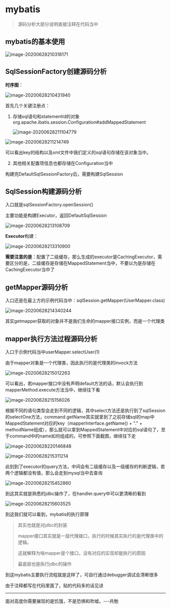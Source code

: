 # mybatis

> 源码分析大部分说明直接注释在代码当中

## mybatis的基本使用

![image-20200628210318171](https://gitee.com/lwj156/picture/raw/master/image/mybatis/image-20200628210318171.png)

## SqlSessionFactory创建源码分析

**时序图**：

![image-20200628210431940](https://gitee.com/lwj156/picture/raw/master/image/mybatis/image-20200628210431940.png)

首先几个关键注册点：

1. 存储sql语句和statementId的对象org.apache.ibatis.session.Configuration#addMappedStatement

   ![image-20200628211104779](https://gitee.com/lwj156/picture/raw/master/image/mybatis/image-20200628211104779.png)

![image-20200628211214749](https://gitee.com/lwj156/picture/raw/master/image/mybatis/image-20200628211214749.png)

可以看出key的结构以及xml文件中我们定义的sql语句存储在该对象当中。

2. 其他相关配置项信息也都存储在Configuration当中



构建完DefaultSqlSessionFactory后，需要构建SqlSession

## SqlSession构建源码分析

入口就是sqlSessionFactory.openSession()

主要功能是构建Executor，返回DefaultSqlSession

![image-20200628213108709](https://gitee.com/lwj156/picture/raw/master/image/mybatis/image-20200628213108709.png)

**Executor**构建：

![image-20200628213310900](https://gitee.com/lwj156/picture/raw/master/image/mybatis/image-20200628213310900.png)

**需要注意的是**：配置了二级缓存，那么生成的executor是CachingExecutor，需要区分的是，二级缓存是存储在MappedStatement当中，不要以为是存储在CachingExecutor当中了

## getMapper源码分析

入口还是在最上方的示例代码当中：sqlSession.getMapper(UserMapper.class)

![image-20200628214340244](https://gitee.com/lwj156/picture/raw/master/image/mybatis/image-20200628214340244.png)



其实getmapper获取的对象并不是我们生命的mapper接口实例，而是一个代理类

## mapper执行方法过程源码分析

入口于示例代码当中userMapper.selectUser(1)

由于mapper对象是一个代理类，因此执行的是代理类的invock方法

![image-20200628215012263](https://gitee.com/lwj156/picture/raw/master/image/mybatis/image-20200628215012263.png)

可以看出，若mapper接口中没有声明default方法的话，默认会执行到mapperMethod.execute方法当中，继续往下看

![image-20200628215156026](https://gitee.com/lwj156/picture/raw/master/image/mybatis/image-20200628215156026.png)

根据不同的语句类型会走到不同的逻辑，其中select方法还是执行到了sqlSession的selectOne方法，command.getName其实就拿到了之前存储sql的map中MappedStatement对应的key（mapperInterface.getName() + "." + methodName组成），那么就可以拿到MappedStatement中对应的sql语句了，至于command中的name如何组成的，可参照下面截图，继续往下走

![image-20200628220146848](https://gitee.com/lwj156/picture/raw/master/image/mybatis/image-20200628220146848.png)

![image-20200628215311214](https://gitee.com/lwj156/picture/raw/master/image/mybatis/image-20200628215311214.png)

此刻到了executor的query方法，中间会有二级缓存以及一级缓存的判断逻辑，若两个逻辑都没有值，那么会走到mysql当中去查询

![image-20200628215452860](https://gitee.com/lwj156/picture/raw/master/image/mybatis/image-20200628215452860.png)

到这其实就是熟悉的jdbc操作了，在handler.query中可以更清晰的看到

![image-20200628215603525](https://gitee.com/lwj156/picture/raw/master/image/mybatis/image-20200628215603525.png)

到这我们就可以看到，mybatis的执行原理

> 其实也就是对jdbc的封装
>
> mapper接口其实就是一层代理接口，执行的时候其实执行的是代理类中的逻辑。
>
> 这就解释为啥mapper是个接口，没有对应的实现却能执行的原因
>
> 最底层也是执行jdbc的操作



到这mybatis主要执行流程就是这样了，可自行通过debugger调试会清晰很多

由于注释都写在代码里面了，贴的代码多的话见谅

---



面对高度你需要展现的是饥饿，不是恐惧和吹嘘。---共勉



